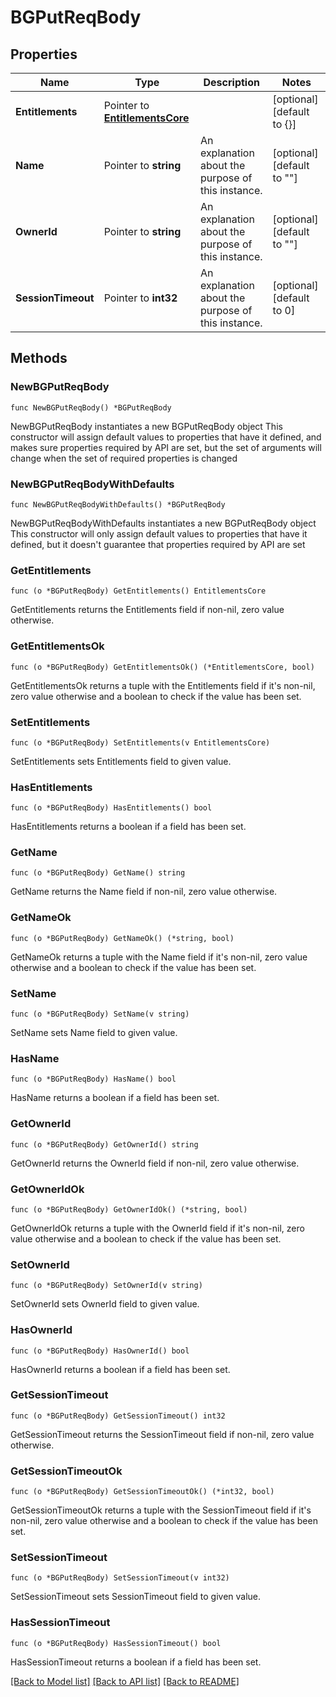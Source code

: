 # BGPutReqBody

## Properties

Name | Type | Description | Notes
------------ | ------------- | ------------- | -------------
**Entitlements** | Pointer to [**EntitlementsCore**](EntitlementsCore.md) |  | [optional] [default to {}]
**Name** | Pointer to **string** | An explanation about the purpose of this instance. | [optional] [default to ""]
**OwnerId** | Pointer to **string** | An explanation about the purpose of this instance. | [optional] [default to ""]
**SessionTimeout** | Pointer to **int32** | An explanation about the purpose of this instance. | [optional] [default to 0]

## Methods

### NewBGPutReqBody

`func NewBGPutReqBody() *BGPutReqBody`

NewBGPutReqBody instantiates a new BGPutReqBody object
This constructor will assign default values to properties that have it defined,
and makes sure properties required by API are set, but the set of arguments
will change when the set of required properties is changed

### NewBGPutReqBodyWithDefaults

`func NewBGPutReqBodyWithDefaults() *BGPutReqBody`

NewBGPutReqBodyWithDefaults instantiates a new BGPutReqBody object
This constructor will only assign default values to properties that have it defined,
but it doesn't guarantee that properties required by API are set

### GetEntitlements

`func (o *BGPutReqBody) GetEntitlements() EntitlementsCore`

GetEntitlements returns the Entitlements field if non-nil, zero value otherwise.

### GetEntitlementsOk

`func (o *BGPutReqBody) GetEntitlementsOk() (*EntitlementsCore, bool)`

GetEntitlementsOk returns a tuple with the Entitlements field if it's non-nil, zero value otherwise
and a boolean to check if the value has been set.

### SetEntitlements

`func (o *BGPutReqBody) SetEntitlements(v EntitlementsCore)`

SetEntitlements sets Entitlements field to given value.

### HasEntitlements

`func (o *BGPutReqBody) HasEntitlements() bool`

HasEntitlements returns a boolean if a field has been set.

### GetName

`func (o *BGPutReqBody) GetName() string`

GetName returns the Name field if non-nil, zero value otherwise.

### GetNameOk

`func (o *BGPutReqBody) GetNameOk() (*string, bool)`

GetNameOk returns a tuple with the Name field if it's non-nil, zero value otherwise
and a boolean to check if the value has been set.

### SetName

`func (o *BGPutReqBody) SetName(v string)`

SetName sets Name field to given value.

### HasName

`func (o *BGPutReqBody) HasName() bool`

HasName returns a boolean if a field has been set.

### GetOwnerId

`func (o *BGPutReqBody) GetOwnerId() string`

GetOwnerId returns the OwnerId field if non-nil, zero value otherwise.

### GetOwnerIdOk

`func (o *BGPutReqBody) GetOwnerIdOk() (*string, bool)`

GetOwnerIdOk returns a tuple with the OwnerId field if it's non-nil, zero value otherwise
and a boolean to check if the value has been set.

### SetOwnerId

`func (o *BGPutReqBody) SetOwnerId(v string)`

SetOwnerId sets OwnerId field to given value.

### HasOwnerId

`func (o *BGPutReqBody) HasOwnerId() bool`

HasOwnerId returns a boolean if a field has been set.

### GetSessionTimeout

`func (o *BGPutReqBody) GetSessionTimeout() int32`

GetSessionTimeout returns the SessionTimeout field if non-nil, zero value otherwise.

### GetSessionTimeoutOk

`func (o *BGPutReqBody) GetSessionTimeoutOk() (*int32, bool)`

GetSessionTimeoutOk returns a tuple with the SessionTimeout field if it's non-nil, zero value otherwise
and a boolean to check if the value has been set.

### SetSessionTimeout

`func (o *BGPutReqBody) SetSessionTimeout(v int32)`

SetSessionTimeout sets SessionTimeout field to given value.

### HasSessionTimeout

`func (o *BGPutReqBody) HasSessionTimeout() bool`

HasSessionTimeout returns a boolean if a field has been set.


[[Back to Model list]](../README.md#documentation-for-models) [[Back to API list]](../README.md#documentation-for-api-endpoints) [[Back to README]](../README.md)


